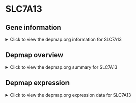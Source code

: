 <h1>SLC7A13</h1>

<h2>Gene information</h2>
<details>
  <summary>Click to view the depmap.org information for SLC7A13</summary>
  <iframe src="https://depmap.org/portal/gene/SLC7A13?tab=about" style="border:none;width:100%;height:800px"></iframe>
</details>

<h2>Depmap overview</h2>
<details>
  <summary>Click to view the depmap.org summary for SLC7A13</summary>
  <iframe src="https://depmap.org/portal/gene/SLC7A13?tab=overview" style="border:none;width:100%;height:800px"></iframe>
</details>

<h2>Depmap expression</h2>
<details>
  <summary>Click to view the depmap.org expression data for SLC7A13</summary>
  <iframe src="https://depmap.org/portal/gene/SLC7A13?tab=characterization" style="border:none;width:100%;height:800px"></iframe>
</details>


<!--
<h2>Reactome Pathway diagram</h2>
PNAME
-->


